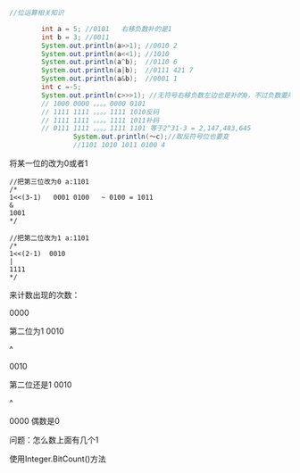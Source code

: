 ```java
//位运算相关知识

        int a = 5; //0101   右移负数补的是1
        int b = 3; //0011
        System.out.println(a>>1); //0010 2
        System.out.println(a<<1); //1010
        System.out.println(a^b);  //0110 6
        System.out.println(a|b);  //0111 421 7
        System.out.println(a&b);  //0001 1
        int c =-5;
        System.out.println(c>>>1); //无符号右移负数左边也是补的0，不过负数要用补码  java里int是32位，
        // 1000 0000 。。。。0000 0101
        // 1111 1111 。。。。1111 1010反码
        // 1111 1111 。。。。1111 1011补码
        // 0111 1111 。。。。1111 1101 等于2^31-3 = 2,147,483,645
				System.out.println(～c);//取反符号位也要变
				//1101 1010 1011 0100 4

```

将某一位的改为0或者1

```
//把第三位改为0 a:1101 
/*
1<<(3-1)   0001 0100   ~ 0100 = 1011
& 
1001
*/
```

```
//把第二位改为1 a:1101
/*
1<<(2-1)  0010 
|
1111
*/
```



来计数出现的次数：

0000

第二位为1 0010

^  

0010

第二位还是1 0010  

^  

0000  偶数是0



问题：怎么数上面有几个1

使用Integer.BitCount()方法
